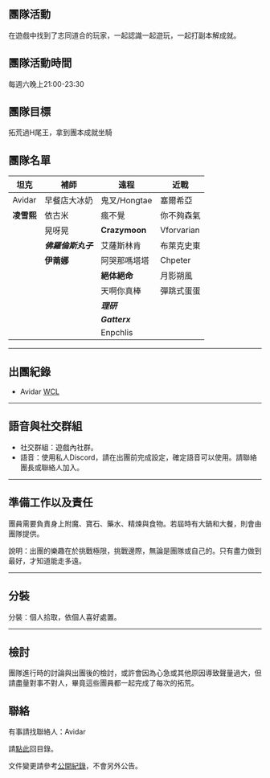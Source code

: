 ## 團隊活動

在遊戲中找到了志同道合的玩家，一起認識一起遊玩，一起打副本解成就。

## 團隊活動時間

每週六晚上21:00-23:30

## 團隊目標

拓荒過H尾王，拿到團本成就坐騎

## 團隊名單

| **坦克**            | **補師**             | **遠程**            | **近戰**            |
| ------------------- | ------------------- | ------------------ | ------------------- |
|  Avidar             |  早餐店大冰奶        |   鬼叉/Hongtae      |  塞爾希亞            |
|  **凌雪熙**         |    依古米            |   瘋不覺            |  你不夠森氣             |
|                     |    晃呀晃    |   **Crazymoon**   |   Vforvarian           |
|                     |   ***佛羅倫斯丸子***         |  艾薩斯林肯        |   布萊克史東        |
|                     |   **伊萳娜**         |   阿哭那嗎塔塔           |   Chpeter             |
|                     |                     |   **絕体絕命**      |    月影朔風         |
|                     |                     |   天啊你真棒      |   彈跳式蛋蛋   |
|                     |                     |   ***理研***      |                  |
|                     |                     |   ***Gatterx***      |                  |
|                     |                     |   Enpchlis      |                  |

---

## 出團紀錄

- Avidar [WCL](https://www.warcraftlogs.com/user/reports-list/256518/)

--- 

## 語音與社交群組

- 社交群組：遊戲內社群。
- 語音：使用私人Discord，請在出團前完成設定，確定語音可以使用。請聯絡團長或聯絡人加入。

---

## 準備工作以及責任

團員需要負責身上附魔、寶石、藥水、精煉與食物。若屆時有大鍋和大餐，則會由團隊提供。

說明：出團的樂趣在於挑戰極限，挑戰邊際，無論是團隊或自己的。只有盡力做到最好，才知道能走多遠。

---
## 分裝

分裝：個人拾取，依個人喜好處置。

---

## 檢討

團隊進行時的討論與出團後的檢討，或許會因為心急或其他原因導致聲量過大，但請盡量對事不對人，畢竟這些團員都一起完成了每次的拓荒。

## 聯絡

有事請找聯絡人：Avidar

請[點此](index.html)回目錄。

文件變更請參考[公開紀錄](https://github.com/dalechou/badweather.tw/commits/master/avidar.md)，不會另外公告。
